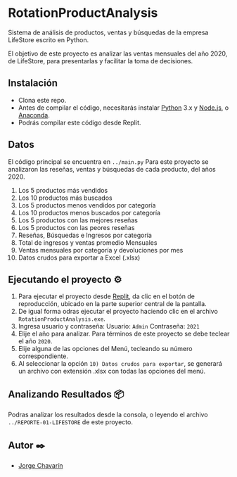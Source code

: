 # RotationProductAnalysis

Sistema de análisis de productos, ventas y búsquedas de la empresa LifeStore escrito en Python.

El objetivo de este proyecto es analizar las ventas mensuales del año 2020, de LifeStore, para presentarlas y facilitar la toma de decisiones.

## Instalación

- Clona este repo. 
- Antes de compilar el código, necesitarás instalar [Python] 3.x y [Node.js],  o [Anaconda]. 
- Podrás compilar este código desde Replit.

## Datos

El código principal se encuentra en `../main.py`
Para este proyecto se analizaron las reseñas, ventas y búsquedas de cada producto, del años 2020.

1) Los 5 productos más vendidos
2) Los 10 productos más buscados
3) Los 5 productos menos vendidos por categoría
4) Los 10 productos menos buscados por categoría
5) Los 5 productos con las mejores reseñas
6) Los 5 productos con las peores reseñas
7) Reseñas, Búsquedas e Ingresos por categoría
8) Total de ingresos y ventas promedio Mensuales
9) Ventas mensuales por categoría y devoluciones por mes
10) Datos crudos para exportar a Excel (.xlsx)

## Ejecutando el proyecto ⚙️

1. Para ejecutar el proyecto desde [Replit], da clic en el botón de reproducción, ubicado en la parte superior central de la pantalla.
2. De igual forma odras ejecutar el proyecto haciendo clic en el archivo `RotationProductAnalysis.exe`.
3. Ingresa usuario y contraseña:
  Usuario: `Admin`
  Contraseña: `2021`
4. Elije el año para analizar. Para términos de este proyecto se debe teclear el año `2020`.
5. Elije alguna de las opciones del Menú, tecleando su número correspondiente.
6. Al seleccionar la opción `10) Datos crudos para exportar`, se generará un archivo con extensión .xlsx con todas las opciones del menú.

## Analizando Resultados 📦
Podras analizar los resultados desde la consola, o leyendo el archivo `../REPORTE-01-LIFESTORE` de este proyecto.

## Autor ✒️
- [Jorge Chavarín](https://www.linkedin.com/in/jorge-chavarin/)

[Replit]: https://replit.com/
[node.js]: https://nodejs.org/en/download/package-manager/
[Python]: https://www.python.org/downloads/
[Anaconda]: https://www.anaconda.com/
